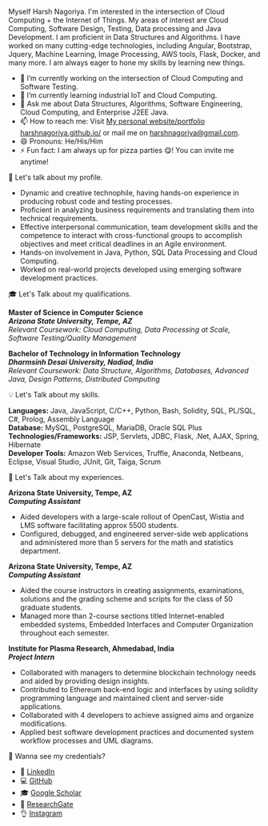
Myself Harsh Nagoriya. I'm interested in the intersection of Cloud Computing + the Internet of Things. My areas of interest are Cloud Computing, Software Design, Testing, Data processing and Java Development. I am proficient in Data Structures and Algorithms. I have worked on many cutting-edge technologies, including Angular, Bootstrap, Jquery, Machine Learning, Image Processing, AWS tools, Flask, Docker, and many more. I am always eager to hone my skills by learning new things.

- 🔭 I’m currently working on the intersection of Cloud Computing and Software Testing.
- 🌱 I’m currently learning industrial IoT and Cloud Computing.
- 💬 Ask me about Data Structures, Algorithms, Software Engineering, Cloud Computing, and Enterprise J2EE Java.
- 📫 How to reach me: Visit [My personal website/portfolio harshnagoriya.github.io/](https://harshnagoriya.github.io/) or mail me on [harshnagoriya@gmail.com](mailto:harshnagoriya@gmail.com).
- 😄 Pronouns: He/His/Him
- ⚡ Fun fact: I am always up for pizza parties 😋! You can invite me anytime! 

🧠 Let's talk about my profile.

- Dynamic and creative technophile, having hands-on experience in producing robust code and testing processes. 
- Proficient in analyzing business requirements and translating them into technical requirements.
- Effective interpersonal communication, team development skills and the competence to interact with cross-functional groups to accomplish objectives and meet critical deadlines in an Agile environment.
- Hands-on involvement in Java, Python, SQL Data Processing and Cloud Computing.
- Worked on real-world projects developed using emerging software development practices.

🎓 Let's Talk about my qualifications. 

**Master of Science in Computer Science** &nbsp;&nbsp;&nbsp;&nbsp;&nbsp;&nbsp; <br>
**_Arizona State University, Tempe, AZ_** &nbsp;&nbsp;&nbsp;&nbsp;&nbsp;&nbsp; <br>
_Relevant Coursework: Cloud Computing, Data Processing at Scale, Software Testing/Quality Management_ <br>

**Bachelor of Technology in Information Technology** &nbsp;&nbsp;&nbsp;&nbsp;&nbsp;&nbsp; <br>
**_Dharmsinh Desai University, Nadiad, India_** &nbsp;&nbsp;&nbsp;&nbsp;&nbsp;&nbsp; <br>
_Relevant Coursework: Data Structure, Algorithms, Databases, Advanced Java, Design Patterns, Distributed Computing_ <br>

💡 Let's Talk about my skills. 

**Languages:** Java, JavaScript, C/C++, Python, Bash, Solidity, SQL, PL/SQL, C#, Prolog, Assembly Language <br>
**Database:** MySQL, PostgreSQL, MariaDB, Oracle SQL Plus <br>
**Technologies/Frameworks:** JSP, Servlets, JDBC, Flask, .Net, AJAX, Spring, Hibernate <br>
**Developer Tools:** Amazon Web Services, Truffle, Anaconda, Netbeans, Eclipse, Visual Studio, JUnit, Git, Taiga, Scrum <br>

💼 Let's Talk about my experiences. 

**Arizona State University, Tempe, AZ** &nbsp;&nbsp;&nbsp;&nbsp;&nbsp;&nbsp; <br>
**_Computing Assistant_** &nbsp;&nbsp;&nbsp;&nbsp;&nbsp;&nbsp; <br>
- Aided developers with a large-scale rollout of OpenCast, Wistia and LMS software facilitating approx 5500 students. <br>
- Configured, debugged, and engineered server-side web applications and administered more than 5 servers for the math and statistics department. <br>

**Arizona State University, Tempe, AZ** &nbsp;&nbsp;&nbsp;&nbsp;&nbsp;&nbsp; <br>
**_Computing Assistant_** &nbsp;&nbsp;&nbsp;&nbsp;&nbsp;&nbsp; <br>
- Aided the course instructors in creating assignments, examinations, solutions and the grading scheme and scripts for the class of 50 graduate students. <br>
- Managed more than 2-course sections titled Internet-enabled embedded systems, Embedded Interfaces and Computer Organization throughout each semester. <br>

**Institute for Plasma Research, Ahmedabad, India** &nbsp;&nbsp;&nbsp;&nbsp;&nbsp;&nbsp; <br>
**_Project Intern_** &nbsp;&nbsp;&nbsp;&nbsp;&nbsp;&nbsp; <br>
- Collaborated with managers to determine blockchain technology needs and aided by providing design insights. <br>
- Contributed to Ethereum back-end logic and interfaces by using solidity programming language and maintained client and server-side applications. <br>
- Collaborated with 4 developers to achieve assigned aims and organize modifications. <br>
- Applied best software development practices and documented system workflow processes and UML diagrams. <br>

🤔 Wanna see my credentials?

- 👔 [LinkedIn](https://www.linkedin.com/in/harshnagoriya/)
- 💻 [GitHub](https://github.com/harshnagoriya)
- 🎓 [Google Scholar](https://scholar.google.co.in/citations?user=cI0ZKq0AAAAJ&hl=en)
- 📖 [ResearchGate](https://www.researchgate.net/profile/Harsh_Nagoriya)
- 👌 [Instagram](https://www.instagram.com/realharshnagoriya/)

